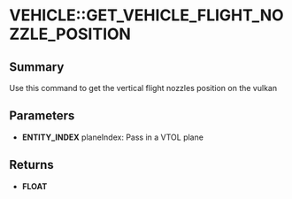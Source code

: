 # VEHICLE::GET_VEHICLE_FLIGHT_NOZZLE_POSITION

## Summary
Use this command to get the vertical flight nozzles position on the vulkan

## Parameters
* **ENTITY_INDEX** planeIndex: Pass in a VTOL plane

## Returns
* **FLOAT**